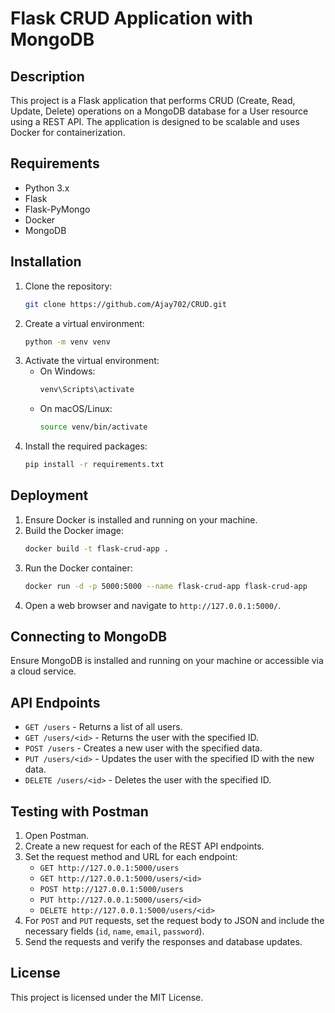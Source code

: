 # Flask CRUD Application with MongoDB

## Description
This project is a Flask application that performs CRUD (Create, Read, Update, Delete) operations on a MongoDB database for a User resource using a REST API. The application is designed to be scalable and uses Docker for containerization.

## Requirements
- Python 3.x
- Flask
- Flask-PyMongo
- Docker
- MongoDB

## Installation
1. Clone the repository:
    ```sh
    git clone https://github.com/Ajay702/CRUD.git
    ```
2. Create a virtual environment:
    ```sh
    python -m venv venv
    ```
3. Activate the virtual environment:
    - On Windows:
        ```sh
        venv\Scripts\activate
        ```
    - On macOS/Linux:
        ```sh
        source venv/bin/activate
        ```
4. Install the required packages:
    ```sh
    pip install -r requirements.txt
    ```

## Deployment
1. Ensure Docker is installed and running on your machine.
2. Build the Docker image:
    ```sh
    docker build -t flask-crud-app .
    ```
3. Run the Docker container:
    ```sh
    docker run -d -p 5000:5000 --name flask-crud-app flask-crud-app
    ```
4. Open a web browser and navigate to `http://127.0.0.1:5000/`.

## Connecting to MongoDB
Ensure MongoDB is installed and running on your machine or accessible via a cloud service.
## API Endpoints
- `GET /users` - Returns a list of all users.
- `GET /users/<id>` - Returns the user with the specified ID.
- `POST /users` - Creates a new user with the specified data.
- `PUT /users/<id>` - Updates the user with the specified ID with the new data.
- `DELETE /users/<id>` - Deletes the user with the specified ID.

## Testing with Postman
1. Open Postman.
2. Create a new request for each of the REST API endpoints.
3. Set the request method and URL for each endpoint:
    - `GET http://127.0.0.1:5000/users`
    - `GET http://127.0.0.1:5000/users/<id>`
    - `POST http://127.0.0.1:5000/users`
    - `PUT http://127.0.0.1:5000/users/<id>`
    - `DELETE http://127.0.0.1:5000/users/<id>`
4. For `POST` and `PUT` requests, set the request body to JSON and include the necessary fields (`id`, `name`, `email`, `password`).
5. Send the requests and verify the responses and database updates.

## License
This project is licensed under the MIT License.
